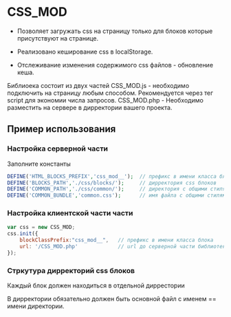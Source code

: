 # CSS_MOD

* Позволяет загружать css на страницу только для блоков которые присутствуют на странице.

* Реализовано кеширование css в localStorage.

* Отслеживание изменения содержимого css файлов - обновление кеша.



Библиоека состоит из двух частей
CSS_MOD.js - необходимо подключить на страницу любым способом. Рекомендуется через тег script для экономии числа запросов.
CSS_MOD.php - Необходимо разместить на сервере в дирректории вашего проекта.

## Пример использования

### Настройка серверной части

Заполните константы 
```php
DEFINE('HTML_BLOCKS_PREFIX','css_mod__');  // префикс в имени класса блока
DEFINE('BLOCKS_PATH','./css/blocks/');     // дирректория css блоков
DEFINE('COMMON_PATH','./css/common/');     // директория с общими стилями
DEFINE('COMMON_BUNDLE','common.css');      // имя файла с общими стилями для всех страниц
```

### Настройка клиентской части части
```javascript
var css = new CSS_MOD;
css.init({
	blockClassPrefix:"css_mod__",   // префикс в имени класса блока
	url: '/CSS_MOD.php'             // url до серверной части библиотеки
});
```


### Стркутура дирректорий css блоков

Каждый блок должен находиться в отдельной диррестории

В дирректории обязательно должен быть основной файл с именем == имени директории.
